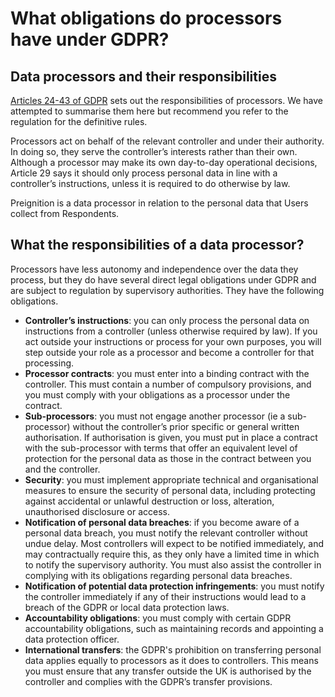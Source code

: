 # What obligations do processors have under GDPR?

## Data processors and their responsibilities

[Articles 24-43 of GDPR](https://gdpr-info.eu/art-24-gdpr/) sets out the responsibilities of processors.   We have attempted to summarise them here but recommend you refer to the regulation for the definitive rules.

Processors act on behalf of the relevant controller and under their authority. In doing so, they serve the controller’s interests rather than their own.  Although a processor may make its own day-to-day operational decisions, Article 29 says it should only process personal data in line with a controller’s instructions, unless it is required to do otherwise by law.

Preignition is a data processor in relation to the personal data that Users collect from Respondents. &#x20;

## What the responsibilities of a data processor? <a href="#1" id="1"></a>

Processors have less autonomy and independence over the data they process, but they do have several direct legal obligations under GDPR and are subject to regulation by supervisory authorities.   They have the following obligations.

* **Controller’s instructions**: you can only process the personal data on instructions from a controller (unless otherwise required by law). If you act outside your instructions or process for your own purposes, you will step outside your role as a processor and become a controller for that processing.
* **Processor contracts**: you must enter into a binding contract with the controller. This must contain a number of compulsory provisions, and you must comply with your obligations as a processor under the contract.&#x20;
* **Sub-processors**: you must not engage another processor (ie a sub-processor) without the controller’s prior specific or general written authorisation. If authorisation is given, you must put in place a contract with the sub-processor with terms that offer an equivalent level of protection for the personal data as those in the contract between you and the controller.
* **Security**: you must implement appropriate technical and organisational measures to ensure the security of personal data, including protecting against accidental or unlawful destruction or loss, alteration, unauthorised disclosure or access.&#x20;
* **Notification of personal data breaches**: if you become aware of a personal data breach, you must notify the relevant controller without undue delay. Most controllers will expect to be notified immediately, and may contractually require this, as they only have a limited time in which to notify the supervisory authority. You must also assist the controller in complying with its obligations regarding personal data breaches.&#x20;
* **Notification of potential data protection infringements**: you must notify the controller immediately if any of their instructions would lead to a breach of the GDPR or local data protection laws.
* **Accountability obligations**: you must comply with certain GDPR accountability obligations, such as maintaining records and appointing a data protection officer.&#x20;
* **International transfers**: the GDPR's prohibition on transferring personal data applies equally to processors as it does to controllers. This means you must ensure that any transfer outside the UK is authorised by the controller and complies with the GDPR’s transfer provisions.&#x20;
